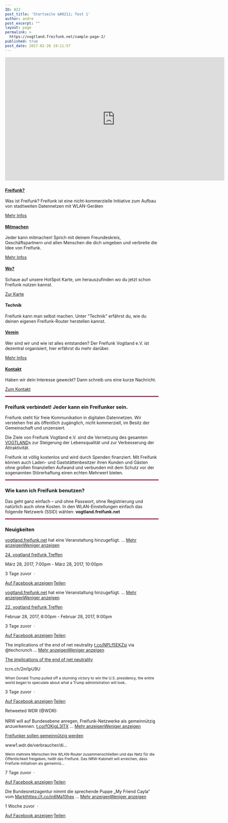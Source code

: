 ```yaml
---
ID: 822
post_title: 'Startseite &#8211; Test 1'
author: andre
post_excerpt: ""
layout: page
permalink: >
  https://vogtland.freifunk.net/sample-page-2/
published: true
post_date: 2017-02-26 19:11:57
---
```

<iframe width="720" height="405" src="https://www.youtube.com/embed/2Z12OjnPADA?feature=oembed" frameborder="0" allowfullscreen=""></iframe> <h3 class="widget-title">
</h3>

<a href="http://vogtland.freifunk.net/?page_id=20" class="link-icon"> </a> <a href="http://vogtland.freifunk.net/?page_id=20" class="link-title"> <h4>
  Freifunk?
</h4></a> 

<p class="text">
  Was ist Freifunk? Freifunk ist eine nicht-kommerzielle Initiative zum Aufbau von stadtweiten Datennetzen mit WLAN-Geräten
</p>

<a href="http://vogtland.freifunk.net/?page_id=20" class="more-button">Mehr Infos <i></i></a> <a href="http://vogtland.freifunk.net/?page_id=32" class="link-icon"> </a> <a href="http://vogtland.freifunk.net/?page_id=32" class="link-title"> <h4>
  Mitmachen
</h4></a> 

<p class="text">
  Jeder kann mitmachen! Sprich mit deinem Freundeskreis, Geschäftspartnern und allen Menschen die dich umgeben und verbreite die Idee von Freifunk.
</p>

<a href="http://vogtland.freifunk.net/?page_id=32" class="more-button">Mehr Infos <i></i></a> <a href="http://vogtland.freifunk.net/map/" class="link-icon"> </a> <a href="http://vogtland.freifunk.net/map/" class="link-title"> <h4>
  Wo?
</h4></a> 

<p class="text">
  Schaue auf unsere HotSpot Karte, um herauszufinden wo du jetzt schon Freifunk nutzen kannst.
</p>

<a href="http://vogtland.freifunk.net/map/" class="more-button">Zur Karte <i></i></a> 
#### Technik

<p class="text">
  Freifunk kann man selbst machen. Unter "Technik" erfährst du, wie du deinen eigenen Freifunk-Router herstellen kannst.
</p>

<a href="http://vogtland.freifunk.net/?page_id=29" class="link-icon"> </a> <a href="http://vogtland.freifunk.net/?page_id=29" class="link-title"> <h4>
  Verein
</h4></a> 

<p class="text">
  Wer sind wir und wie ist alles entstanden? Der Freifunk Vogtland e.V. ist dezentral organisiert, hier erfährst du mehr darüber.
</p>

<a href="http://vogtland.freifunk.net/?page_id=29" class="more-button">Mehr Infos <i></i></a> <a href="http://vogtland.freifunk.net/?page_id=194" class="link-icon"> </a> <a href="http://vogtland.freifunk.net/?page_id=194" class="link-title"> <h4>
  Kontakt
</h4></a> 

<p class="text">
  Haben wir dein Interesse geweckt? Dann schreib uns eine kurze Nachricht.
</p>

<a href="http://vogtland.freifunk.net/?page_id=194" class="more-button">Zum Kontakt <i></i></a> <hr class="so-divider" style="border-style:solid; border-width:0 0 2px 0; border-color:#dc0067; margin-top: px; margin-bottom: px; " />

<h3 class="widget-title">
  Freifunk verbindet! Jeder kann ein Freifunker sein.
</h3>

Freifunk steht für freie Kommunikation in digitalen Datennetzen. Wir verstehen frei als öffentlich zugänglich, nicht kommerziell, im Besitz der Gemeinschaft und unzensiert.

Die Ziele von Freifunk Vogtland e.V. sind die Vernetzung des gesamten <a href="https://www.facebook.com/UrlaubimVogtland/" target="_blank">VOGTLAND</a>s zur Steigerung der Lebensqualität und zur Verbesserung der Attraktivität.

Freifunk ist völlig kostenlos und wird durch Spenden finanziert. Mit Freifunk können auch Laden- und Gast­stättenbesitzer ihren Kunden und Gästen ohne großen finanziellen Auf­wand und verbunden mit dem Schutz vor der sogenannten Störer­haftung einen echten Mehr­wert bieten.

<hr class="so-divider" style="border-style:solid; border-width:0 0 2px 0; border-color:#dc0067; margin-top: px; margin-bottom: px; " />

<h3 class="widget-title">
  Wie kann ich Freifunk benutzen?
</h3>

Das geht ganz einfach – und ohne Pass­wort, ohne Registrierung und natürlich auch ohne Kosten. In den WLAN-Ein­stellungen einfach das folgende Netz­werk (SSID) wählen: **vogtland.freifunk.net**

<hr class="so-divider" style="border-style:solid; border-width:0 0 2px 0; border-color:#dc0067; margin-top: px; margin-bottom: px; " />

<h3 class="widget-title">
  Neuigkeiten
</h3>

<p class="cff-post-text">
  <span class="cff-text" data-color=""><a href="http://facebook.com/1170798879649737">vogtland.freifunk.net</a> hat eine Veranstaltung hinzugefügt. </span><span class="cff-expand">... <a href="#" style="color: #"><span class="cff-more">Mehr anzeigen</span><span class="cff-less">Weniger anzeigen</span></a></span>
</p>

<a href="https://www.facebook.com/events/1365308803539055/" target="_blank" rel="nofollow"><p>
  24. vogtland freifunk Treffen
</p></a>

<p class="cff-date">
  März 28, 2017, 7:00pm - März 28, 2017, 10:00pm
</p>

<p class="cff-date">
  3 Tage zuvor <span class="cff-date-dot"> ·  </span>
</p>

<a class="cff-viewpost-facebook" href="https://www.facebook.com/events/1365308803539055/" title="Auf Facebook anzeigen" target="_blank" rel="nofollow">Auf Facebook anzeigen</a><span class="cff-dot">·</span><a class="cff-share-link" href="javascript:void(0);" title="Teilen">Teilen</a><p class="cff-share-tooltip">
  <a href="https://www.facebook.com/sharer/sharer.php?u=https%3A%2F%2Fwww.facebook.com%2Fevents%2F1365308803539055%2F" target="_blank" class="cff-facebook-icon"><i class="fa fa-facebook-square"></i></a><a href="https://twitter.com/intent/tweet?text=https%3A%2F%2Fwww.facebook.com%2Fevents%2F1365308803539055%2F" target="_blank" class="cff-twitter-icon"><i class="fa fa-twitter"></i></a><a href="https://plus.google.com/share?url=https%3A%2F%2Fwww.facebook.com%2Fevents%2F1365308803539055%2F" target="_blank" class="cff-google-icon"><i class="fa fa-google-plus"></i></a><a href="https://www.linkedin.com/shareArticle?mini=true&url=https%3A%2F%2Fwww.facebook.com%2Fevents%2F1365308803539055%2F&title=vogtland.freifunk.net%20hat%20eine%20Veranstaltung%20hinzugef%C3%BCgt.%20...%20Mehr%20anzeigenWeniger%20anzeigen" target="_blank" class="cff-linkedin-icon"><i class="fa fa-linkedin"></i></a><a href="mailto:?subject=Facebook&body=https%3A%2F%2Fwww.facebook.com%2Fevents%2F1365308803539055%2F%20-%20vogtland.freifunk.net%20hat%20eine%20Veranstaltung%20hinzugef%C3%BCgt.%20...%20Mehr%20anzeigenWeniger%20anzeigen" target="_blank" class="cff-email-icon"><i class="fa fa-envelope"></i></a><i class="fa fa-play fa-rotate-90"></i>
</p>

<p class="cff-post-text">
  <span class="cff-text" data-color=""><a href="http://facebook.com/1170798879649737">vogtland.freifunk.net</a> hat eine Veranstaltung hinzugefügt. </span><span class="cff-expand">... <a href="#" style="color: #"><span class="cff-more">Mehr anzeigen</span><span class="cff-less">Weniger anzeigen</span></a></span>
</p>

<a href="https://www.facebook.com/events/395791174116892/" target="_blank" rel="nofollow"><p>
  22. vogtland freifunk Treffen
</p></a>

<p class="cff-date">
  Februar 28, 2017, 6:00pm - Februar 28, 2017, 9:00pm
</p>

<p class="cff-date">
  3 Tage zuvor <span class="cff-date-dot"> ·  </span>
</p>

<a class="cff-viewpost-facebook" href="https://www.facebook.com/events/395791174116892/" title="Auf Facebook anzeigen" target="_blank" rel="nofollow">Auf Facebook anzeigen</a><span class="cff-dot">·</span><a class="cff-share-link" href="javascript:void(0);" title="Teilen">Teilen</a><p class="cff-share-tooltip">
  <a href="https://www.facebook.com/sharer/sharer.php?u=https%3A%2F%2Fwww.facebook.com%2Fevents%2F395791174116892%2F" target="_blank" class="cff-facebook-icon"><i class="fa fa-facebook-square"></i></a><a href="https://twitter.com/intent/tweet?text=https%3A%2F%2Fwww.facebook.com%2Fevents%2F395791174116892%2F" target="_blank" class="cff-twitter-icon"><i class="fa fa-twitter"></i></a><a href="https://plus.google.com/share?url=https%3A%2F%2Fwww.facebook.com%2Fevents%2F395791174116892%2F" target="_blank" class="cff-google-icon"><i class="fa fa-google-plus"></i></a><a href="https://www.linkedin.com/shareArticle?mini=true&url=https%3A%2F%2Fwww.facebook.com%2Fevents%2F395791174116892%2F&title=vogtland.freifunk.net%20hat%20eine%20Veranstaltung%20hinzugef%C3%BCgt.%20...%20Mehr%20anzeigenWeniger%20anzeigen" target="_blank" class="cff-linkedin-icon"><i class="fa fa-linkedin"></i></a><a href="mailto:?subject=Facebook&body=https%3A%2F%2Fwww.facebook.com%2Fevents%2F395791174116892%2F%20-%20vogtland.freifunk.net%20hat%20eine%20Veranstaltung%20hinzugef%C3%BCgt.%20...%20Mehr%20anzeigenWeniger%20anzeigen" target="_blank" class="cff-email-icon"><i class="fa fa-envelope"></i></a><i class="fa fa-play fa-rotate-90"></i>
</p>

<p class="cff-post-text">
  <span class="cff-text" data-color="">The implications of the end of net neutrality <a href="https://t.co/NPLf5EKZsi">t.co/NPLf5EKZsi</a> via @techcrunch </span><span class="cff-expand">... <a href="#" style="color: #"><span class="cff-more">Mehr anzeigen</span><span class="cff-less">Weniger anzeigen</span></a></span>
</p>

<p class="cff-link-title">
  <a href="https://t.co/NPLf5EKZsi" target="_blank" rel="nofollow" style="color:#;">The implications of the end of net neutrality</a>
</p>

<p class="cff-link-caption" style="color:#;">
  tcrn.ch/2m1pU9U
</p>

<p class="cff-post-desc" style="font-size:12px; ">
  <span>When Donald Trump pulled off a stunning victory to win the U.S. presidency, the entire world began to speculate about what a Trump administration will look.. </span>
</p>

<p class="cff-date">
  3 Tage zuvor <span class="cff-date-dot"> ·  </span>
</p>

<a class="cff-viewpost-facebook" href="https://www.facebook.com/1170798879649737_1451800664882889" title="Auf Facebook anzeigen" target="_blank" rel="nofollow">Auf Facebook anzeigen</a><span class="cff-dot">·</span><a class="cff-share-link" href="javascript:void(0);" title="Teilen">Teilen</a><p class="cff-share-tooltip">
  <a href="https://www.facebook.com/sharer/sharer.php?u=https%3A%2F%2Fwww.facebook.com%2Fvogtland.freifunk.net%2Fposts%2F1451800664882889" target="_blank" class="cff-facebook-icon"><i class="fa fa-facebook-square"></i></a><a href="https://twitter.com/intent/tweet?text=https%3A%2F%2Fwww.facebook.com%2Fvogtland.freifunk.net%2Fposts%2F1451800664882889" target="_blank" class="cff-twitter-icon"><i class="fa fa-twitter"></i></a><a href="https://plus.google.com/share?url=https%3A%2F%2Fwww.facebook.com%2Fvogtland.freifunk.net%2Fposts%2F1451800664882889" target="_blank" class="cff-google-icon"><i class="fa fa-google-plus"></i></a><a href="https://www.linkedin.com/shareArticle?mini=true&url=https%3A%2F%2Fwww.facebook.com%2Fvogtland.freifunk.net%2Fposts%2F1451800664882889&title=The%20implications%20of%20the%20end%20of%20net%20neutrality%20t.co%2FNPLf5EKZsi%20via%20%40techcrunch%20...%20Mehr%20anzeigenWeniger%20anzeigen" target="_blank" class="cff-linkedin-icon"><i class="fa fa-linkedin"></i></a><a href="mailto:?subject=Facebook&body=https%3A%2F%2Fwww.facebook.com%2Fvogtland.freifunk.net%2Fposts%2F1451800664882889%20-%20The%20implications%20of%20the%20end%20of%20net%20neutrality%20t.co%2FNPLf5EKZsi%20via%20%40techcrunch%20...%20Mehr%20anzeigenWeniger%20anzeigen" target="_blank" class="cff-email-icon"><i class="fa fa-envelope"></i></a><i class="fa fa-play fa-rotate-90"></i>
</p>

<p class="cff-post-text">
  <span class="cff-text" data-color="">Retweeted WDR (@WDR):<br /><br />NRW will auf Bundesebene anregen, Freifunk-Netzwerke als gemeinnützig anzuerkennen. <a href="https://t.co/fOKigL3lTX">t.co/fOKigL3lTX</a> </span><span class="cff-expand">... <a href="#" style="color: #"><span class="cff-more">Mehr anzeigen</span><span class="cff-less">Weniger anzeigen</span></a></span>
</p>

<p class="cff-link-title">
  <a href="https://t.co/fOKigL3lTX" target="_blank" rel="nofollow" style="color:#;">Freifunker sollen gemeinnützig werden</a>
</p>

<p class="cff-link-caption" style="color:#;">
  www1.wdr.de/verbraucher/di…
</p>

<p class="cff-post-desc" style="font-size:12px; ">
  <span>Wenn mehrere Menschen ihre WLAN-Router zusammenschließen und das Netz für die Öffentlichkeit freigeben, heißt das Freifunk. Das NRW-Kabinett will erreichen, dass Freifunk-Initiativen als gemeinnü... </span>
</p>

<p class="cff-date">
  7 Tage zuvor <span class="cff-date-dot"> ·  </span>
</p>

<a class="cff-viewpost-facebook" href="https://www.facebook.com/1170798879649737_1447029692026653" title="Auf Facebook anzeigen" target="_blank" rel="nofollow">Auf Facebook anzeigen</a><span class="cff-dot">·</span><a class="cff-share-link" href="javascript:void(0);" title="Teilen">Teilen</a><p class="cff-share-tooltip">
  <a href="https://www.facebook.com/sharer/sharer.php?u=https%3A%2F%2Fwww.facebook.com%2Fvogtland.freifunk.net%2Fposts%2F1447029692026653" target="_blank" class="cff-facebook-icon"><i class="fa fa-facebook-square"></i></a><a href="https://twitter.com/intent/tweet?text=https%3A%2F%2Fwww.facebook.com%2Fvogtland.freifunk.net%2Fposts%2F1447029692026653" target="_blank" class="cff-twitter-icon"><i class="fa fa-twitter"></i></a><a href="https://plus.google.com/share?url=https%3A%2F%2Fwww.facebook.com%2Fvogtland.freifunk.net%2Fposts%2F1447029692026653" target="_blank" class="cff-google-icon"><i class="fa fa-google-plus"></i></a><a href="https://www.linkedin.com/shareArticle?mini=true&url=https%3A%2F%2Fwww.facebook.com%2Fvogtland.freifunk.net%2Fposts%2F1447029692026653&title=Retweeted%20WDR%20%28%40WDR%29%3ANRW%20will%20auf%20Bundesebene%20anregen%2C%20Freifunk-Netzwerke%20als%20gemeinn%C3%BCtzig%20anzuerkennen.%20t.co%2FfOKigL3lTX%20...%20Mehr%20anzeigenWeniger%20anzeigen" target="_blank" class="cff-linkedin-icon"><i class="fa fa-linkedin"></i></a><a href="mailto:?subject=Facebook&body=https%3A%2F%2Fwww.facebook.com%2Fvogtland.freifunk.net%2Fposts%2F1447029692026653%20-%20Retweeted%20WDR%20%28%40WDR%29%3ANRW%20will%20auf%20Bundesebene%20anregen%2C%20Freifunk-Netzwerke%20als%20gemeinn%C3%BCtzig%20anzuerkennen.%20t.co%2FfOKigL3lTX%20...%20Mehr%20anzeigenWeniger%20anzeigen" target="_blank" class="cff-email-icon"><i class="fa fa-envelope"></i></a><i class="fa fa-play fa-rotate-90"></i>
</p>

<p class="cff-post-text">
  <span class="cff-text" data-color="">Die Bundesnetzagentur nimmt die sprechende Puppe „My Friend Cayla“ vom <a href="http://Markthttps://t.co/in6Ma10hex">Markthttps://t.co/in6Ma10hex</a> </span><span class="cff-expand">... <a href="#" style="color: #"><span class="cff-more">Mehr anzeigen</span><span class="cff-less">Weniger anzeigen</span></a></span>
</p>

<p class="cff-date">
  1 Woche zuvor <span class="cff-date-dot"> ·  </span>
</p>

<a class="cff-viewpost-facebook" href="https://www.facebook.com/1170798879649737_1444435742286048" title="Auf Facebook anzeigen" target="_blank" rel="nofollow">Auf Facebook anzeigen</a><span class="cff-dot">·</span><a class="cff-share-link" href="javascript:void(0);" title="Teilen">Teilen</a><p class="cff-share-tooltip">
  <a href="https://www.facebook.com/sharer/sharer.php?u=https%3A%2F%2Fwww.facebook.com%2Fvogtland.freifunk.net%2Fposts%2F1444435742286048" target="_blank" class="cff-facebook-icon"><i class="fa fa-facebook-square"></i></a><a href="https://twitter.com/intent/tweet?text=https%3A%2F%2Fwww.facebook.com%2Fvogtland.freifunk.net%2Fposts%2F1444435742286048" target="_blank" class="cff-twitter-icon"><i class="fa fa-twitter"></i></a><a href="https://plus.google.com/share?url=https%3A%2F%2Fwww.facebook.com%2Fvogtland.freifunk.net%2Fposts%2F1444435742286048" target="_blank" class="cff-google-icon"><i class="fa fa-google-plus"></i></a><a href="https://www.linkedin.com/shareArticle?mini=true&url=https%3A%2F%2Fwww.facebook.com%2Fvogtland.freifunk.net%2Fposts%2F1444435742286048&title=Die%20Bundesnetzagentur%20nimmt%20die%20sprechende%20Puppe%20%E2%80%9EMy%20Friend%20Cayla%E2%80%9C%20vom%20Markthttps%3A%2F%2Ft.co%2Fin6Ma10hex%20...%20Mehr%20anzeigenWeniger%20anzeigen" target="_blank" class="cff-linkedin-icon"><i class="fa fa-linkedin"></i></a><a href="mailto:?subject=Facebook&body=https%3A%2F%2Fwww.facebook.com%2Fvogtland.freifunk.net%2Fposts%2F1444435742286048%20-%20Die%20Bundesnetzagentur%20nimmt%20die%20sprechende%20Puppe%20%E2%80%9EMy%20Friend%20Cayla%E2%80%9C%20vom%20Markthttps%3A%2F%2Ft.co%2Fin6Ma10hex%20...%20Mehr%20anzeigenWeniger%20anzeigen" target="_blank" class="cff-email-icon"><i class="fa fa-envelope"></i></a><i class="fa fa-play fa-rotate-90"></i>
</p>